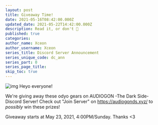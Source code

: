```yaml
---
layout: post
title: Giveaway Time!
date: 2021-05-16T08:42:00.000Z
updated_date: 2021-05-22T14:42:00.000Z
description: Read it, or don't 🤷
published: true
categories:
author_name: Xceon
author_username: Xceon
series_title: Discord Server Announcement
series_unique_code: dc_ann
series_part: 0
series_page_title: 
skip_toc: true
---
```

![img](https://i.postimg.cc/CxxvNCJ0/audiogon-banner-entry-2.png)
Heyo everyone!

We're giving away these odyo gears on AUDIOGON -The Dark Side- Discord Server!
Check out "Join Server" on https://audiogonds.xyz/ to *possibly* win these prizes!

Giveaway starts at May 23, 2021, 4:00PM/Sunday.
Thanks <3
